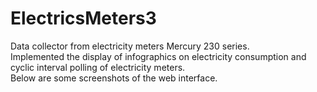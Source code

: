 # ElectricsMeters3

Data collector from electricity meters Mercury 230 series.  
Implemented the display of infographics on electricity consumption and cyclic interval polling of electricity meters.  
Below are some screenshots of the web interface.
